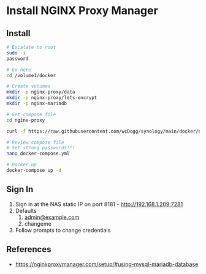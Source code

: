 # Install NGINX Proxy Manager


## Install

```bash
# Escalate to root
sudo -i
password

# Go here
cd /volume1/docker

# Create volumes
mkdir -p nginx-proxy/data
mkdir -p nginx-proxy/lets-encrypt
mkdir -p nginx-mariadb

# Get compose file
cd nginx-proxy

curl -f https://raw.githubusercontent.com/wcDogg/synology/main/docker/nginx-proxy/docker-compose.yml -o docker-compose.yml

# Review compose file
# Set strong passwords!!!
nano docker-compose.yml

# Docker up
docker-compose up -d
```

## Sign In

1. Sign in at the NAS static IP on port 8181 - http://192.168.1.209:7281
2. Defaults 
   1. admin@example.com
   2. changeme
3. Follow prompts to change credentials


## References

* https://nginxproxymanager.com/setup/#using-mysql-mariadb-database

